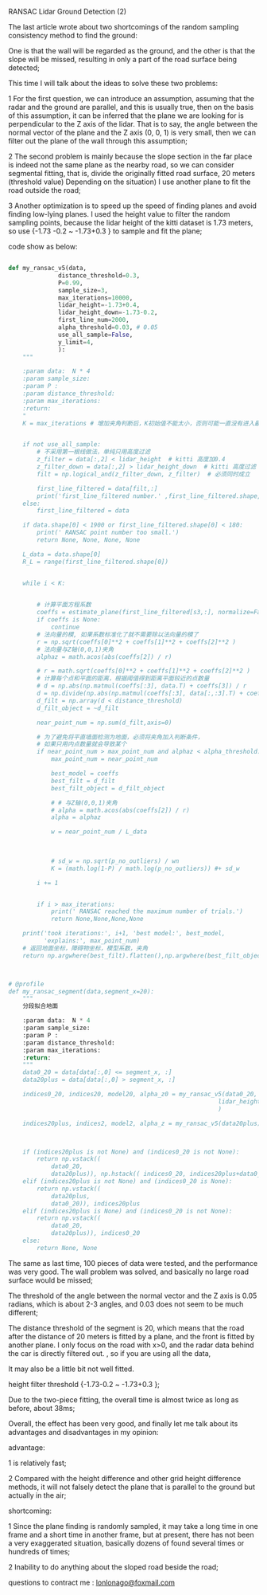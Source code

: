 RANSAC Lidar Ground Detection (2)
 
The last article wrote about two shortcomings of the random sampling consistency method to find the ground:

One is that the wall will be regarded as the ground, and the other is that the slope will be missed, resulting in only a part of the road surface being detected;



This time I will talk about the ideas to solve these two problems:

1 For the first question, we can introduce an assumption, assuming that the radar and the ground are parallel, and this is usually true, then on the basis of this assumption, it can be inferred that the plane we are looking for is perpendicular to the Z axis of the lidar. That is to say, the angle between the normal vector of the plane and the Z axis (0, 0, 1) is very small, then we can filter out the plane of the wall through this assumption;



2 The second problem is mainly because the slope section in the far place is indeed not the same plane as the nearby road, so we can consider segmental fitting, that is, divide the originally fitted road surface, 20 meters (threshold value) Depending on the situation) I use another plane to fit the road outside the road;



3 Another optimization is to speed up the speed of finding planes and avoid finding low-lying planes. I used the height value to filter the random sampling points, because the lidar height of the kitti dataset is 1.73 meters, so use {-1.73 -0.2 ~ -1.73+0.3 } to sample and fit the plane;





code show as below:

````python

def my_ransac_v5(data,
              distance_threshold=0.3,
              P=0.99,
              sample_size=3,
              max_iterations=10000,
              lidar_height=-1.73+0.4,
              lidar_height_down=-1.73-0.2,
              first_line_num=2000,
              alpha_threshold=0.03, # 0.05
              use_all_sample=False,
              y_limit=4,
              ):
    """

    :param data:  N * 4
    :param sample_size:
    :param P :
    :param distance_threshold:
    :param max_iterations:
    :return:
    "
    K = max_iterations # 增加夹角判断后，K初始值不能太小，否则可能一直没有进入最优判断语句


    if not use_all_sample:
        # 不采用第一根线做法，单纯只用高度过滤
        z_filter = data[:,2] < lidar_height  # kitti 高度加0.4
        z_filter_down = data[:,2] > lidar_height_down  # kitti 高度过滤
        filt = np.logical_and(z_filter_down, z_filter)  # 必须同时成立

        first_line_filtered = data[filt,:]
        print('first_line_filtered number.' ,first_line_filtered.shape,data.shape)
    else:
        first_line_filtered = data

    if data.shape[0] < 1900 or first_line_filtered.shape[0] < 180:
        print(' RANSAC point number too small.')
        return None, None, None, None

    L_data = data.shape[0]
    R_L = range(first_line_filtered.shape[0])


    while i < K:
       

        # 计算平面方程系数
        coeffs = estimate_plane(first_line_filtered[s3,:], normalize=False)
        if coeffs is None:
            continue
        # 法向量的模, 如果系数标准化了就不需要除以法向量的模了
        r = np.sqrt(coeffs[0]**2 + coeffs[1]**2 + coeffs[2]**2 )
        # 法向量与Z轴(0,0,1)夹角
        alphaz = math.acos(abs(coeffs[2]) / r)

        # r = math.sqrt(coeffs[0]**2 + coeffs[1]**2 + coeffs[2]**2 )
        # 计算每个点和平面的距离，根据阈值得到距离平面较近的点数量
        # d = np.abs(np.matmul(coeffs[:3], data.T) + coeffs[3]) / r
        d = np.divide(np.abs(np.matmul(coeffs[:3], data[:,:3].T) + coeffs[3]), r)
        d_filt = np.array(d < distance_threshold)
        d_filt_object = ~d_filt

        near_point_num = np.sum(d_filt,axis=0)

        # 为了避免将平直墙面检测为地面，必须将夹角加入判断条件，
        # 如果只用内点数量就会导致某个
        if near_point_num > max_point_num and alphaz < alpha_threshold:
            max_point_num = near_point_num

            best_model = coeffs
            best_filt = d_filt
            best_filt_object = d_filt_object

            # # 与Z轴(0,0,1)夹角
            # alpha = math.acos(abs(coeffs[2]) / r)
            alpha = alphaz

            w = near_point_num / L_data

           
       
            # sd_w = np.sqrt(p_no_outliers) / wn
            K = (math.log(1-P) / math.log(p_no_outliers)) #+ sd_w

        i += 1


        if i > max_iterations:
            print(' RANSAC reached the maximum number of trials.')
            return None,None,None,None

    print('took iterations:', i+1, 'best model:', best_model,
          'explains:', max_point_num)
    # 返回地面坐标，障碍物坐标，模型系数，夹角
    return np.argwhere(best_filt).flatten(),np.argwhere(best_filt_object).flatten(), best_model, alpha



# @profile
def my_ransac_segment(data,segment_x=20):
    """
    分段拟合地面

    :param data:  N * 4
    :param sample_size:
    :param P :
    :param distance_threshold:
    :param max_iterations:
    :return:
    """
    data0_20 = data[data[:,0] <= segment_x, :]
    data20plus = data[data[:,0] > segment_x, :]

    indices0_20, indices20, model20, alpha_z0 = my_ransac_v5(data0_20,
                                                           lidar_height=-1.73+0.2,
                                                           )

    indices20plus, indices2, model2, alpha_z = my_ransac_v5(data20plus)



    if (indices20plus is not None) and (indices0_20 is not None):
        return np.vstack((
            data0_20,
            data20plus)), np.hstack(( indices0_20, indices20plus+data0_20.shape[0]))
    elif (indices20plus is not None) and (indices0_20 is None):
        return np.vstack((
            data20plus,
            data0_20)), indices20plus
    elif (indices20plus is None) and (indices0_20 is not None):
        return np.vstack((
            data0_20,
            data20plus)), indices0_20
    else:
        return None, None

````


The same as last time, 100 pieces of data were tested, and the performance was very good. The wall problem was solved, and basically no large road surface would be missed;



The threshold of the angle between the normal vector and the Z axis is 0.05 radians, which is about 2-3 angles, and 0.03 does not seem to be much different;



The distance threshold of the segment is 20, which means that the road after the distance of 20 meters is fitted by a plane, and the front is fitted by another plane. I only focus on the road with x>0, and the radar data behind the car is directly filtered out. , so if you are using all the data,

It may also be a little bit not well fitted.



height filter threshold {-1.73-0.2 ~ -1.73+0.3 };

Due to the two-piece fitting, the overall time is almost twice as long as before, about 38ms;





Overall, the effect has been very good, and finally let me talk about its advantages and disadvantages in my opinion:

advantage:

1 is relatively fast;

2 Compared with the height difference and other grid height difference methods, it will not falsely detect the plane that is parallel to the ground but actually in the air;



shortcoming:

1 Since the plane finding is randomly sampled, it may take a long time in one frame and a short time in another frame, but at present, there has not been a very exaggerated situation, basically dozens of found several times or hundreds of times;

2 Inability to do anything about the sloped road beside the road;


questions to contract me : lonlonago@foxmail.com
